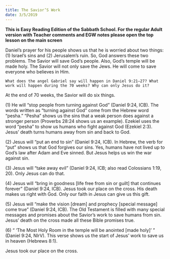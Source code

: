 ```yaml
---
title: The Savior’S Work
date: 3/5/2019
---
```


 **This is Easy Reading Edition of the Sabbath School. For the regular Adult version with Teacher comments and EGW notes please open the top lesson on the main screen** 

Daniel’s prayer for his people shows us that he is worried about two things: (1) Israel’s sins and (2) Jerusalem’s ruin. So, God answers these two problems. The Savior will save God’s people. Also, God’s temple will be made holy. The Savior will not only save the Jews. He will come to save everyone who believes in Him.

`What does the angel Gabriel say will happen in Daniel 9:21–27? What work will happen during the 70 weeks? Why can only Jesus do it?`

At the end of 70 weeks, the Savior will do six things.

(1) He will “stop people from turning against God” (Daniel 9:24, ICB). The words written as “turning against God” come from the Hebrew word “pesha.” “Pesha” shows us the sins that a weak person does against a stronger person (Proverbs 28:24 shows us an example). Ezekiel uses the word “pesha” to show us humans who fight against God (Ezekiel 2:3). Jesus’ death turns humans away from sin and back to God.

(2) Jesus will “put an end to sin” (Daniel 9:24, ICB). In Hebrew, the verb for “put” shows us that God forgives our sins. Yes, humans have not lived up to God’s law after Adam and Eve sinned. But Jesus helps us win the war against sin.

(3) Jesus will “take away evil” (Daniel 9:24, ICB; also read Colossians 1:19, 20). Only Jesus can do that.

(4) Jesus will “bring in goodness [life free from sin or guilt] that continues forever” (Daniel 9:24, ICB). Jesus took our place on the cross. His death makes us right with God. Only our faith in Jesus can give us this gift.

(5) Jesus will “make the vision [dream] and prophecy [special message] come true” (Daniel 9:24, ICB). The Old Testament is filled with many special messages and promises about the Savior’s work to save humans from sin. Jesus’ death on the cross made all these Bible promises true.

(6) “ ‘The Most Holy Room in the temple will be anointed [made holy]’ ” (Daniel 9:24, NIrV). This verse shows us the start of Jesus’ work to save us in heaven (Hebrews 8:1).

Jesus took our place on the cross.
